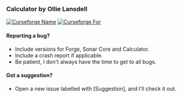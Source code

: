 ### Calculator by Ollie Lansdell
[![Curseforge Name](http://cf.way2muchnoise.eu/full_225104_downloads.svg)](https://www.curseforge.com/minecraft/mc-mods/calculator)
[![Curseforge For](http://cf.way2muchnoise.eu/versions/For%20MC_225104_all.svg)](https://www.curseforge.com/minecraft/mc-mods/calculator)
#### Reporting a bug?
 - Include versions for Forge, Sonar Core and Calculator.
 - Include a crash report if applicable.
 - Be patient, I don't always have the time to get to all bugs.
 
#### Got a suggestion?
 - Open a new issue labelled with [Suggestion], and I'll check it out.
